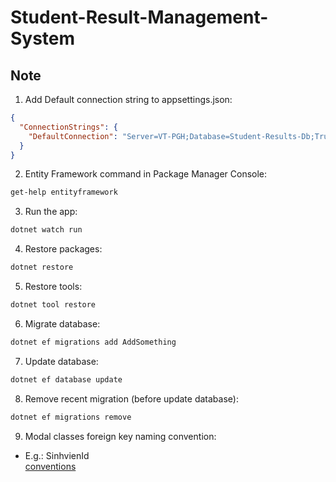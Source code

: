 # Student-Result-Management-System
## Note
1. Add Default connection string to appsettings.json:
```json
{
  "ConnectionStrings": {
	"DefaultConnection": "Server=VT-PGH;Database=Student-Results-Db;Trusted_Connection=True;MultipleActiveResultSets=true"
  }
}
```
2. Entity Framework command in Package Manager Console:
```cmd
get-help entityframework
```

3. Run the app:
```cmd
dotnet watch run
```

4. Restore packages:
```cmd
dotnet restore
```

5. Restore tools:
```cmd
dotnet tool restore
```

6. Migrate database:
```cmd
dotnet ef migrations add AddSomething
```

7. Update database:
```cmd
dotnet ef database update
```

8. Remove recent migration (before update database):
```cmd
dotnet ef migrations remove
```

9. Modal classes foreign key naming convention:
- E.g.: SinhvienId  
[conventions](https://learn.microsoft.com/en-us/ef/core/modeling/relationships/conventions)
